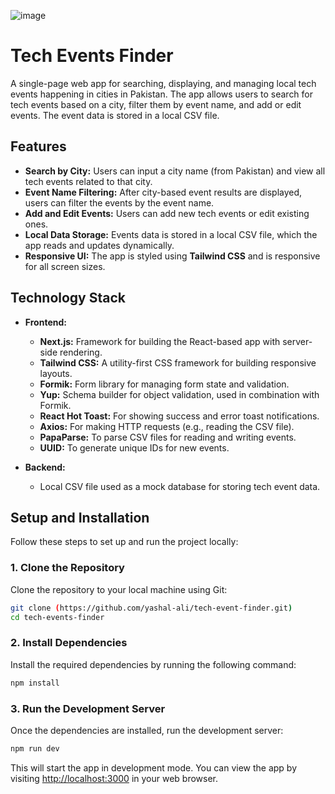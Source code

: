 
![image](https://github.com/user-attachments/assets/81cc1afa-e621-401e-9a66-342b782ca9e0)


# Tech Events Finder

A single-page web app for searching, displaying, and managing local tech events happening in cities in Pakistan. The app allows users to search for tech events based on a city, filter them by event name, and add or edit events. The event data is stored in a local CSV file.

## Features

- **Search by City:** Users can input a city name (from Pakistan) and view all tech events related to that city.
- **Event Name Filtering:** After city-based event results are displayed, users can filter the events by the event name.
- **Add and Edit Events:** Users can add new tech events or edit existing ones.
- **Local Data Storage:** Events data is stored in a local CSV file, which the app reads and updates dynamically.
- **Responsive UI:** The app is styled using **Tailwind CSS** and is responsive for all screen sizes.

## Technology Stack

- **Frontend:**
  - **Next.js:** Framework for building the React-based app with server-side rendering.
  - **Tailwind CSS:** A utility-first CSS framework for building responsive layouts.
  - **Formik:** Form library for managing form state and validation.
  - **Yup:** Schema builder for object validation, used in combination with Formik.
  - **React Hot Toast:** For showing success and error toast notifications.
  - **Axios:** For making HTTP requests (e.g., reading the CSV file).
  - **PapaParse:** To parse CSV files for reading and writing events.
  - **UUID:** To generate unique IDs for new events.
  
- **Backend:**
  - Local CSV file used as a mock database for storing tech event data.

## Setup and Installation

Follow these steps to set up and run the project locally:

### 1. Clone the Repository
Clone the repository to your local machine using Git:

```bash
git clone (https://github.com/yashal-ali/tech-event-finder.git)
cd tech-events-finder
```

### 2. Install Dependencies
Install the required dependencies by running the following command:

```bash
npm install
```

### 3. Run the Development Server
Once the dependencies are installed, run the development server:

```bash
npm run dev
```

This will start the app in development mode. You can view the app by visiting [http://localhost:3000](http://localhost:3000) in your web browser.





```
